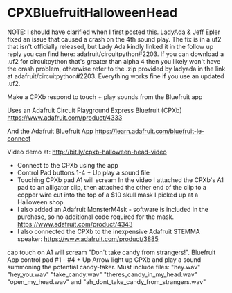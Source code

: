 # CPXBluefruitHalloweenHead
NOTE: I should have clarified when I first posted this. LadyAda & Jeff Epler fixed an issue that caused a crash on the 4th sound play. The fix is in a.uf2 that isn't officially released, but Lady Ada kindly linked it in the follow up reply you can find here: adafruit/circuitpython#2203. If you can download a .uf2 for circuitpython that's greater than alpha 4 then you likely won't have the crash problem, otherwise refer to the .zip provided by ladyada in the link at adafruit/circuitpython#2203. Everything works fine if you use an updated .uf2.

Make a CPXb respond to touch + play sounds from the Bluefruit app

Uses an Adafruit Circuit Playground Express Bluefruit (CPXb)
https://www.adafruit.com/product/4333

And the Adafruit Bluefruit App
https://learn.adafruit.com/bluefruit-le-connect

Video demo at: http://bit.ly/cpxb-halloween-head-video


- Connect to the CPXb using the app
- Control Pad buttons 1-4 + Up play a sound file
- Touching CPXb pad A1 will scream
In the video I attached the CPXb's A1 pad to an alligator clip, then attached the other end of the clip to a copper wire cut into the top of a $10 skull mask I picked up at a Halloween shop.
- I also added an Adafruit MonsterM4sk - software is included in the purchase, so no additional code required for the mask.
https://www.adafruit.com/product/4343
- I also connected the CPXb to the inexpensive Adafruit STEMMA speaker:
https://www.adafruit.com/product/3885

cap touch on A1 will scream "Don't take candy from strangers!". Bluefruit App control pad #1 - #4 + Up Arrow light up CPXb and play a sound summoning the potential candy-taker.
Must include files:
"hey.wav"
"hey_you.wav"
"take_candy.wav"
"theres_candy_in_my_head.wav"
"open_my_head.wav"
   and
"ah_dont_take_candy_from_strangers.wav"
